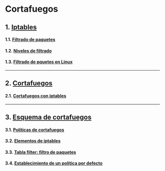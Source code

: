 # Cortafuegos
## 1. [Iptables](https://github.com/PalomaR88/Cortafuegos/blob/master/Cortafuegos.md#iptables)
#### 1.1. [Filtrado de paquetes](https://github.com/PalomaR88/Cortafuegos/blob/master/Cortafuegos.md#filtrado-de-paquetes)
#### 1.2. [Niveles de filtrado](https://github.com/PalomaR88/Cortafuegos/blob/master/Cortafuegos.md#niveles-de-filtrado)
#### 1.3. [Filtrado de pquetes en Linux](https://github.com/PalomaR88/Cortafuegos/blob/master/Cortafuegos.md#filtrado-de-paquetes-en-linux)
--------------------------------------------------------------------------------------
## 2. [Cortafuegos](https://github.com/PalomaR88/Cortafuegos/blob/master/Cortafuegos.md#cortafuegos)
#### 2.1. [Cortafuegos con iptables](https://github.com/PalomaR88/Cortafuegos/blob/master/Cortafuegos.md#cortafuegos-con-iptables)
--------------------------------------------------------------------------------------
## 3. [Esquema de cortafuegos](https://github.com/PalomaR88/Cortafuegos/blob/master/Cortafuegos.md#esquema-de-cortafuegos)
#### 3.1. [Políticas de cortafuegos](https://github.com/PalomaR88/Cortafuegos/blob/master/Cortafuegos.md#pol%C3%ADticas-de-cortafuego)
#### 3.2. [Elementos de iptables](https://github.com/PalomaR88/Cortafuegos/blob/master/Cortafuegos.md#elementos-de-iptables)
#### 3.3. [Tabla filter: filtro de paquetes](https://github.com/PalomaR88/Cortafuegos/blob/master/Cortafuegos.md#tabla-filterfiltro-de-paquetes)
#### 3.4. [Establecimiento de un política por defecto](https://github.com/PalomaR88/Cortafuegos/blob/master/Cortafuegos.md#establecimiento-de-una-pol%C3%ADtica-por-defecto)
